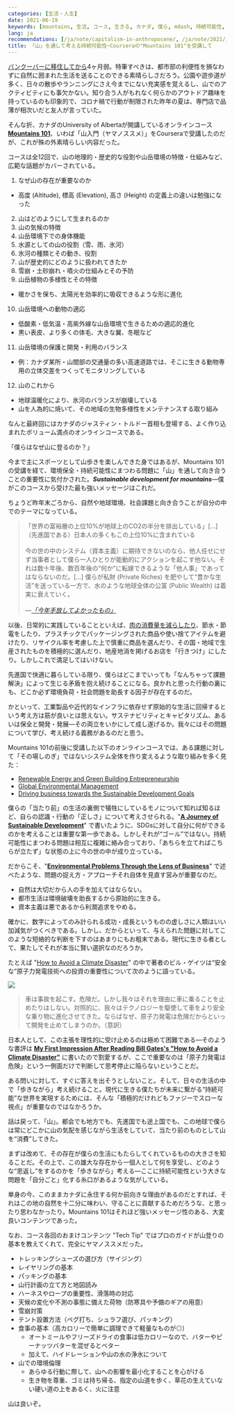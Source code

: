 ```yaml
---
categories: [生活・人生]
date: 2021-06-19
keywords: [mountains, 生活, コース, 生きる, カナダ, 僕ら, mdash, 持続可能性, 進化, 危険]
lang: ja
recommendations: [/ja/note/capitalism-in-anthropocene/, /ja/note/2021/, /ja/note/four-months-after-moving-to-canada/]
title: 「山」を通して考える持続可能性─Courseraの"Mountains 101"を受講して
---
```


[バンクーバーに移住してから](/ja/note/relocating-to-canada/)4ヶ月弱。特筆すべきは、都市部の利便性を損なわずに自然に囲まれた生活を送ることのできる素晴らしさだろう。公園や遊歩道が多く、日々の散歩やランニングにさえ今までにない充実感を覚えるし、山でのアクティビティにも事欠かない。知り合う人がもれなく何らかのアウトドア趣味を持っているのも印象的で、コロナ禍で行動が制限された昨年の夏は、専門店で品薄が相次いだと友人が言っていた。

そんな折、カナダのUniversity of Albertaが開講しているオンラインコース **[Mountains 101](https://www.coursera.org/learn/mountains-101)**、いわば「山入門（ヤマノススメ）」をCourseraで受講したのだが、これが殊の外素晴らしい内容だった。

コースは全12回で、山の地理的・歴史的な役割や山岳環境の特徴・仕組みなど、広範な話題がカバーされている。

1. なぜ山の存在が重要なのか
  - 高度 (Altitude), 標高 (Elevation), 高さ (Height) の定義上の違いは勉強になった
2. 山はどのようにして生まれるのか
3. 山の気候の特徴
4. 山岳環境下での身体機能
5. 水源としての山の役割（雪、雨、氷河）
6. 氷河の種類とその動き、役割
7. 山が歴史的にどのように扱われてきたか
8. 雪崩・土砂崩れ・噴火の仕組みとその予防
9. 山岳植物の多様性とその特徴
  - 暖かさを保ち、太陽光を効率的に吸収できるような形に進化
10. 山岳環境への動物の適応
  - 低酸素・低気温・高紫外線な山岳環境で生きるための適応的進化
  - 黒い表皮、より多くの体毛、大きな翼、冬眠など
11. 山岳環境の保護と開発・利用のバランス
  - 例：カナダ某所・山間部の交通量の多い高速道路では、そこに生きる動物専用の立体交差をつくってモニタリングしている
12. 山のこれから
  - 地球温暖化により、氷河のバランスが崩壊している
  - 山を人為的に焼いて、その地域の生物多様性をメンテナンスする取り組み

なんと最終回にはカナダのジャスティン・トルドー首相も登場する、よく作り込まれたボリューム満点のオンラインコースである。

「僕らはなぜ山に登るのか？」

今まで主にスポーツとして山歩きを楽しんできた身ではあるが、Mountains 101の受講を経て、環境保全・持続可能性にまつわる問題に「山」を通して向き合うことの重要性に気付かされた。***Sustainable development for mountains***&mdash;僕がこのコースから受けた最も強いメッセージはこれだ。

ちょうど昨年末ごろから、自然や地球環境、社会課題と向き合うことが自分の中でのテーマになっている。

> 「世界の富裕層の上位10%が地球上のCO2の半分を排出している」[...]（先進国である）日本人の多くもこの上位10%に含まれている<br/><br/>今の世の中のシステム（資本主義）に期待できないのなら、他人任せにせず当事者として僕ら一人ひとりが能動的にアクションを起こす他ない。それは数十年後、数百年後の“何か”に転嫁できるような「他人事」であってはならないのだ。[...] 僕らが私財 (Private Riches) を肥やして“豊かな生活”を送っている一方で、水のような地球全体の公富 (Public Wealth) は着実に衰えていく。<br/><br/>*&mdash;[「今年手放してよかったもの」](/ja/note/capitalism-in-anthropocene/)*

以後、日常的に実践していることといえば、[肉の消費量を減らしたり](/note/unusual-drinking-and-eating-habits/)、節水・節電をしたり、プラスチックでパッケージングされた商品や使い捨てアイテムを避けたり、リサイクル率を考慮した上で慎重に商品を選んだり、その国・地域で生産されたものを積極的に選んだり、地産地消を掲げるお店を「行きつけ」にしたり。しかしこれで満足してはいけない。

先進国で快適に暮らしている限り、僕らはどこまでいっても「なんちゃって課題解決」によって生じる矛盾を抱え続けることになる。良かれと思った行動の裏にも、どこか必ず環境負荷・社会問題を助長する因子が存在するのだ。

かといって、工業製品や近代的なインフラに依存せず原始的な生活に回帰するという考え方は筋が良いとは思えない。サステナビリティとキャピタリズム、あるいは保全と開発・発展&mdash;その両立をいかにして成し遂げるか。我々にはその問題について学び、考え続ける義務があるのだと思う。

Mountains 101の前後に受講した以下のオンラインコースでは、ある課題に対して「その場しのぎ」ではないシステム全体を作り変えるような取り組みを多く見た：

- [Renewable Energy and Green Building Entrepreneurship](https://coursera.org/verify/T3LER8XRDGVE)
- [Global Environmental Management](https://coursera.org/verify/SSZXFULHTAN3)
- [Driving business towards the Sustainable Development Goals](https://www.coursera.org/account/accomplishments/verify/MBA25R4GVDYM)

僕らの「当たり前」の生活の裏側で犠牲にしているモノについて知れば知るほど、自らの認識・行動の「正しさ」について考えさせられる。"**[A Journey of Sustainable Development](/note/sdg-mooc/)**" で書いたように、SDGsに対して自分に何ができるのかを考えることは重要な第一歩である。しかしそれが“ゴール”ではない。持続可能性にまつわる問題は相互に複雑に絡み合っており、「あちらを立てればこちらが立たず」な状態の上に今の世の中が成り立っている。

だからこそ、"**[Environmental Problems Through the Lens of Business](/note/environmental-problems-and-business/)**" で述べたような、問題の捉え方・アプローチそれ自体を見直す営みが重要なのだ。

- 自然は大切だから人の手を加えてはならない。
- 都市生活は環境破壊を助長するから原始的に生きる。
- 資本主義は悪であるから利潤追求をやめる。

確かに、数字によってのみ計られる成功・成長というものの虚しさに人類はいい加減気がつくべきである。しかし、だからといって、与えられた問題に対してこのような短絡的な判断を下すのはあまりにもお粗末である。現代に生きる者として、果たしてそれが本当に賢い選択なのだろうか。

たとえば "[How to Avoid a Climate Disaster](https://amzn.to/3qb9tpP)" の中で著者のビル・ゲイツは“安全な”原子力発電技術への投資の重要性について次のように語っている。

<a href="https://www.amazon.co.jp/dp/B07YRY461Y?_encoding=UTF8&btkr=1&linkCode=li2&tag=takuti-22&linkId=5bc207f3ba6948e3bc9de20c9a7bea91&language=ja_JP&ref_=as_li_ss_il" target="_blank"><img border="0" src="//ws-fe.amazon-adsystem.com/widgets/q?_encoding=UTF8&ASIN=B07YRY461Y&Format=_SL160_&ID=AsinImage&MarketPlace=JP&ServiceVersion=20070822&WS=1&tag=takuti-22&language=ja_JP" ></a><img src="https://ir-jp.amazon-adsystem.com/e/ir?t=takuti-22&language=ja_JP&l=li2&o=9&a=B07YRY461Y" width="1" height="1" border="0" alt="" style="border:none !important; margin:0px !important;" />

> 車は事故を起こす。危険だ。しかし我々はそれを理由に車に乗ることを止めたりはしない。対照的に、我々はテクノロジーを駆使して車をより安全な乗り物に進化させてきた。ならばなぜ、原子力発電は危険だからといって開発を止めてしまうのか。（意訳）

日本人として、この主張を理性的に受け止めるのは極めて困難である&mdash;そのような書評は **[My First Impression After Reading Bill Gates's "How to Avoid a Climate Disaster"](/note/how-to-avoid-a-climate-disaster/)** に書いたので割愛するが、ここで重要なのは「原子力発電は危険」という一側面だけで判断して思考停止に陥らないということだ。

ある問いに対して、すぐに答えを出そうとしないこと。そして、日々の生活の中で「歩きながら」考え続けること。現代に生きる僕たちが未来に繋がる“持続可能”な世界を実現するためには、そんな「積極的だけれどもファジーでスローな視点」が重要なのではなかろうか。

話は戻って、「山」。都会でも地方でも、先進国でも途上国でも、この地球で僕らは常にどこかに山の気配を感じながら生活をしていて、当たり前のものとして山を“消費”してきた。

まずは改めて、その存在が僕らの生活にもたらしてくれているものの大きさを知ることだ。その上で、この雄大な存在から一個人として何を享受し、どのような“恩返し”をするのかを「歩きながら」考える&mdash;ここに持続可能性という大きな問題を「自分ごと」化する糸口があるような気がしている。

単身の今、このままカナダに永住する何か前向きな理由があるのだとすれば、それはこの地の自然を十二分に味わい、守ることに貢献するためだろうな、と思ったり思わなかったり。Mountains 101はそれほど強いメッセージ性のある、大変良いコンテンツであった。

なお、コース各回のおまけコンテンツ "Tech Tip" ではプロのガイドが山登りの基本を教えてくれて、完全にヤマノススメだった。

- トレッキングシューズの選び方（サイジング）
- レイヤリングの基本
- パッキングの基本
- 山行計画の立て方と地図読み
- ハーネスやロープの重要性、滑落時の対応
- 天候の変化や不測の事態に備えた荷物（防寒具や予備のギアの用意）
- 雪崩対策
- テント設置方法（ペグ打ち、シュラフ選び、パッキング）
- 食事の基本（高カロリーで簡単に調理できて軽量なものが◎）
  - オートミールやフリーズドライの食事は低カロリーなので、バターやピーナッツバターを混ぜるとベター
  - 加えて、ハイドレーションや山の水の浄水について
- 山での環境倫理
  - あらゆる行動に際して、山への影響を最小化することを心がける
  - 生き物を尊重、ゴミは持ち帰る、指定の山道を歩く、草花の生えていない硬い道の上をあるく、火に注意

山は良いぞ。